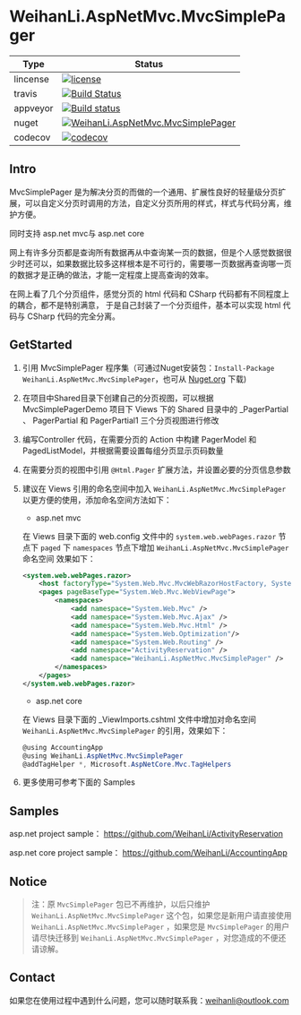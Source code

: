 # WeihanLi.AspNetMvc.MvcSimplePager

 Type  | Status
------ | ------------
lincense | [![license](https://img.shields.io/github/license/WeihanLi/MvcSimplePager.svg)](https://github.com/WeihanLi/MvcSimplePager) |
travis | [![Build Status](https://travis-ci.org/WeihanLi/MvcSimplePager.svg?branch=dev)](https://travis-ci.org/WeihanLi/MvcSimplePager) |
appveyor | [![Build status](https://ci.appveyor.com/api/projects/status/f3oagcolf02ttyfe?svg=true)](https://ci.appveyor.com/project/WeihanLi/mvcsimplepager) |
nuget | [![WeihanLi.AspNetMvc.MvcSimplePager](https://img.shields.io/nuget/v/WeihanLi.AspNetMvc.MvcSimplePager.svg)](http://www.nuget.org/packages/WeihanLi.AspNetMvc.MvcSimplePager/) |
codecov | [![codecov](https://codecov.io/gh/WeihanLi/MvcSimplePager/branch/dev/graph/badge.svg)](https://codecov.io/gh/WeihanLi/MvcSimplePager) |

## Intro

MvcSimplePager 是为解决分页的而做的一个通用、扩展性良好的轻量级分页扩展，可以自定义分页时调用的方法，自定义分页所用的样式，样式与代码分离，维护方便。

同时支持 asp.net mvc与 asp.net core

网上有许多分页都是查询所有数据再从中查询某一页的数据，但是个人感觉数据很少时还可以，如果数据比较多这样根本是不可行的，需要哪一页数据再查询哪一页的数据才是正确的做法，才能一定程度上提高查询的效率。

在网上看了几个分页组件，感觉分页的 html 代码和 CSharp 代码都有不同程度上的耦合，都不是特别满意， 于是自己封装了一个分页组件，基本可以实现 html 代码与 CSharp 代码的完全分离。

## GetStarted

1. 引用 MvcSimplePager 程序集（可通过Nuget安装包：`Install-Package WeihanLi.AspNetMvc.MvcSimplePager`，也可从 [Nuget.org](https://www.nuget.org/packages/WeihanLi.AspNetMvc.MvcSimplePager/) 下载)
1. 在项目中Shared目录下创建自己的分页视图，可以根据 MvcSimplePagerDemo 项目下 Views 下的 Shared 目录中的 _PagerPartial 、 PagerPartial 和 PagerPartial1 三个分页视图进行修改
1. 编写Controller 代码，在需要分页的 Action 中构建 PagerModel 和 PagedListModel，并根据需要设置每组分页显示页码数量
1. 在需要分页的视图中引用 `@Html.Pager` 扩展方法，并设置必要的分页信息参数
1. 建议在 Views 引用的命名空间中加入 `WeihanLi.AspNetMvc.MvcSimplePager` 以更方便的使用，添加命名空间方法如下：

    - asp.net mvc

    在 Views 目录下面的 web.config 文件中的 `system.web.webPages.razor` 节点下 `paged` 下 `namespaces` 节点下增加 `WeihanLi.AspNetMvc.MvcSimplePager` 命名空间
    效果如下：

    ``` xml
    <system.web.webPages.razor>
        <host factoryType="System.Web.Mvc.MvcWebRazorHostFactory, System.Web.Mvc, Version=5.2.3.0, Culture=neutral, PublicKeyToken=31BF3856AD364E35" />
        <pages pageBaseType="System.Web.Mvc.WebViewPage">
            <namespaces>
                <add namespace="System.Web.Mvc" />
                <add namespace="System.Web.Mvc.Ajax" />
                <add namespace="System.Web.Mvc.Html" />
                <add namespace="System.Web.Optimization"/>
                <add namespace="System.Web.Routing" />
                <add namespace="ActivityReservation" />
                <add namespace="WeihanLi.AspNetMvc.MvcSimplePager" />
            </namespaces>
        </pages>
    </system.web.webPages.razor>
    ```

    - asp.net core

    在 Views 目录下面的 _ViewImports.cshtml 文件中增加对命名空间 `WeihanLi.AspNetMvc.MvcSimplePager` 的引用，效果如下：

    ``` csharp
    @using AccountingApp
    @using WeihanLi.AspNetMvc.MvcSimplePager
    @addTagHelper *, Microsoft.AspNetCore.Mvc.TagHelpers
    ```
1. 更多使用可参考下面的 Samples

## Samples

asp.net project sample：
<https://github.com/WeihanLi/ActivityReservation>

asp.net core project sample：
<https://github.com/WeihanLi/AccountingApp>

## **Notice**

> 注：原 `MvcSimplePager` 包已不再维护，以后只维护 `WeihanLi.AspNetMvc.MvcSimplePager` 这个包，如果您是新用户请直接使用 `WeihanLi.AspNetMvc.MvcSimplePager` ，如果您是 `MvcSimplePager` 的用户请尽快迁移到 `WeihanLi.AspNetMvc.MvcSimplePager` ，对您造成的不便还请谅解。

## Contact

如果您在使用过程中遇到什么问题，您可以随时联系我：<weihanli@outlook.com>
